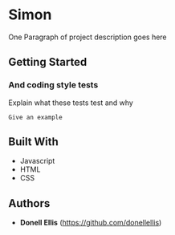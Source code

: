 # Simon

One Paragraph of project description goes here

## Getting Started



### And coding style tests

Explain what these tests test and why

```
Give an example
```

## Built With

* Javascript
* HTML
* CSS

## Authors

* **Donell Ellis** (https://github.com/donellellis)
